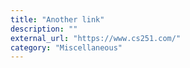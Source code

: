 ```yaml
---
title: "Another link"
description: ""
external_url: "https://www.cs251.com/"
category: "Miscellaneous"
---
```

